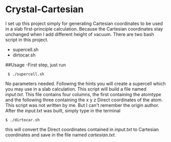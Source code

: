 # Crystal-Cartesian
I set up this project simply for generating Cartesian coordinates to be used in a slab first-principle calculation. Because the Cartesian coordinates stay unchanged when I add different height of vacuum. There are two bash script in this project.
- supercell.sh
- dirtocar.sh  


##Usage
-First step, just run
```shell
 $ ./supercell.sh
 ```
No parameters needed. Following the hints you will create a supercell which you may use in a slab calculation. This script will build a file named _input.txt_. This file contains four columns, the first containing the atomtype and the following three containing the x y z Direct coordinates of the atom. This script was not written by me. But I can't remember the origin author.  
After the _input.txt_ was built, simply type in the terminal
```shell
$ ./dirtocar.sh
```
this will convert the Direct coordinates contained in _input.txt_ to Cartesian coordinates and save in the file named _cartesian.txt_.
